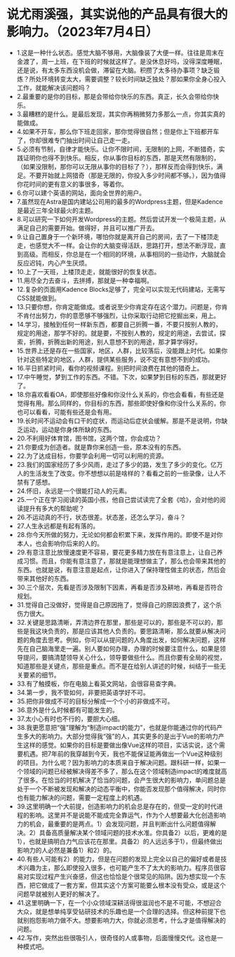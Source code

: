 # 说尤雨溪强，其实说他的产品具有很大的影响力。（2023年7月4日） 

- 1.这是一种什么状态。感觉大脑不够用，大脑像装了大便一样。往往是周末在金渡了，周一上班，在下班的时候就这样了。是没休息好吗，没得深度睡眠，还是说，有太多东西没机会做，滞留在大脑。积攒了太多待办事项？缺乏锻炼？所处环境转变太大，需要调整？较长时间缺乏独处？那如果你全身心投入工作，就能解决该问题吗？
- 2.最重要的是你的目标，那是会带给你快乐的东西。真正，长久会带给你快乐。
- 3.最糟糕的是什么。是最后发现，其实你再稍微努力多那么一点，你其实真的能做成。
- 4.如果不开车，那么你下班走回家，那你觉得很自然；但是你上下班都开车了，你却很难专门抽出时间让自己走一走。
- 5.必须有节制，自律才能快乐。让你不限时间，无限制的上网，不断猎奇，实践证明你也得不到快乐。相反，你从事你目标的东西，那是天然有限制的，（如果没限制，那你可以无限从事你的目标了？），那样反而会得到快乐，满足。不要开始就上网猎奇（那是无限的，你投入多少时间都不够。），因为值得你花时间的更有意义的事很多，等着你。
- 6.你可以建个英语的网站，面向全世界的用户。
- 7.虽然现在Astra是国内建站公司用的最多的Wordpress主题，但是Kadence是最近三年全球最火的主题。
- 8.可以研究一下如何开发Wordpress的主题。然后尝试开发一个极简主题，从满足自己的需要开始。做得好，并且可以推广开去。
- 9.让自己置身于一个新环境，哪怕你就是离开自己的房间，去了一下楼顶走走，也感觉大不一样。会让你的大脑变得活跃，思路打开，想法不断浮现，直到高级。而相反，你总是在一个相同的环境，从事相同的一些动作，大脑就会反应迟钝，内心产生厌烦。
- 10.上了一天班，上楼顶走走，就能很好的恢复状态。
- 11.用尽全力去奋斗，去拼搏，那就是一种幸福啊。
- 12.复杂的页面用Kadence Blocks足够了，完全可以实现无代码建站，无需写CSS就能做到。
- 13.只要你想，你肯定能做成。或者说至少你肯定存在这个潜力。问题是，你肯不肯付出努力，你的意愿够不够强烈，让你采取行动把它挖掘出来，用上。
- 14.学习，接触到任何一样新东西，都要自己折腾一番，不要只按别人教的，规定的用途，那学不好的。就是要，不按别人教的，规定的用途，去尝试，探索，折腾，折腾出新的用途，别人意想不到的用途，那才算学得好。
- 15.世界上还是存在一些国家，地区，人群，比较落后，没能跟上时代。如果你针对这些特定的地区，人群，提供某些服务，说不定有意想不到的成功。
- 16.平日抓紧时间，看你的视频课程。别把时间浪费在其他的猎奇上。
- 17.中午睡觉，梦到工作的东西。不错。下次，如果梦到目标的东西，那就更好了。
- 18.你喜欢看看OA，即使那些好像和你没什么关系的，你也会看看，有些还是觉得有用。那么同样的，你目标的东西，那些即使好像和你没什么关系的，你也可以看看，可能有些还是会有用。
- 19.长时间不运动会有口干的症状，而运动后症状会缓解。那是不是说明，你缺乏运动，运动是你身体所缺的东西。
- 20.不利用好体育馆，图书馆，这两个馆，你会成功？
- 21.你要成为创造者。就是靠你来创造一些，原本没有的东西。
- 22.为了达成目标，你要学会利用一切可以利用的资源。
- 23.我们的国家经历了多少风雨，走过了多少的路，发生了多少的变化。亿万人的生活发生了改变。你不想想以前是啥样的？看看之前的一些录像，让人不禁有了感想。
- 24.怀旧，永远是一个很能打动人的元素。
- 25.一个正在学习阅读的英国小孩，他自己尝试读完了全套《哈》，会对他的阅读提升有多大的帮助呢？
- 26.不运动真的不行，状态很差。状态差，还怎么学习，奋斗？
- 27.人生永远都是有起有落的。
- 28.你今天所做的努力，无论如何都会积累下来，发挥作用的。即使不是对你本人，也会影响你后来的人的。
- 29.有意注意比放慢速度更不容易，要花更多精力放在有意注意上，让自己养成习惯。而且，你能有意注意了，那就是能理想做主了，那么也会带来其他的东西。也就是说，有意注意是起点，让你进入了保持理性做主的状态，然后会带来其他好的东西。
- 30.三个层次，先看是否涉及限制下因素，再看是否涉及耕地，再看是否符合规划。
- 31.觉得自己没做好，觉得是自己原因拖了，觉得自己的原因浪费了，这个杀伤力很大。
- 32.关键是思路清晰，弄清边界在那里，那些是可以的，那些是不可以的，那些是我这块负责的，那是应该其他人负责的。要思路清晰，那么就要从解决问题的角度去思考。例如，你可以从提问题的人角度出发，如何解决问题，这样先在自己脑海里走一遍。别人要如何办理，办理的时候要注意什么，如果是领导提问，要搞清楚领导关心什么，领导要做些什么。而且你要有全局的视觉，知道那些是关键点，那些是重点。而不是在给别人讲述的时候，纠结于一些无关要紧的细节。
- 33.有了触摸板，你在电脑上看英文网站，会很容易查字典。
- 34.第一步，我不管如何，非要把英语学好不可。
- 35.把你非做成不可的目标分解成一个个小的非做成不可。
- 36.意外是什么时候都有可能发生的。
- 37.太小心有时也不行的，要胆大心细。
- 38.我更愿意把“强”理解为“制造impact的能力”，也就是你能通过你的代码产生多大的影响力。大部分觉得我“强”的人，其实更多的是出于Vue的影响力产生这样的感觉。如果你的目标是要做出像Vue这样的项目，实话实说，这个需要机遇。把7年前的我穿越到今天，我也不能保证能再做出一个Vue这种级别的项目。为什么呢？因为影响力的本质来自于解决问题。跟科研一样，如果一个领域的问题已经被解决得差不多了，那么在这个领域制造impact的难度就高了很多。在恰当的时机解决了恰当的问题，会产生很大的影响力，单问题总是处于一个不断被发现和解决的动态平衡中，你能否发现那个值得解决，同时你也有能力解决的问题，需要一定程度上的机遇。
- 39.这里明确一个大前提，创造影响力的机会总是存在的，但受一定的时代进程的影响。这里并不是说能不能成完全靠运气，作为个人想要最大化创造影响力的机会，最重要的是两点。1）会发现问题，并且判断出什么问题值得解决。2）具备高质量解决某个领域问题的技术水准。你具备2）以后，更难的是1），也就是搞明白力气应该花在那里。具备2）的人远远多于1），但最终做出影响力的人必然是兼备1）和2）的。
- 40.有些人可能有2）的能力，但是在问题的发现上完全以自己的偏好或者是技术兴趣为主，那么即使投入很多，也可能产生不了太大的影响力。程序员很容易对实现过程产生兴奋感，但这也恰恰是个很常见的陷阱。因为想实现一个东西，把它做成了一套方案，但其实这个方案可能要么根本没有受众，或是这个问题早就被别人更好的解决了。
- 41.这里明确一下，在一个小众领域深耕活得很滋润也不是不可能，不想迎合大众，就是想单纯享受钻研技术的乐趣也是一个合理的选择。但这种前提下也就别抱怨影响力做不大。想要影响力大，你就必须思考，什么才是值得解决的问题。
- 42.写作，突然出些很吸引人，很奇怪的人或事物，后面慢慢交代。这也是一种模式吧。
